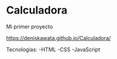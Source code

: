 # Calculadora
Mi primer proyecto

https://deniskawata.github.io/Calculadora/

Tecnologias:
-HTML
-CSS
-JavaScript
